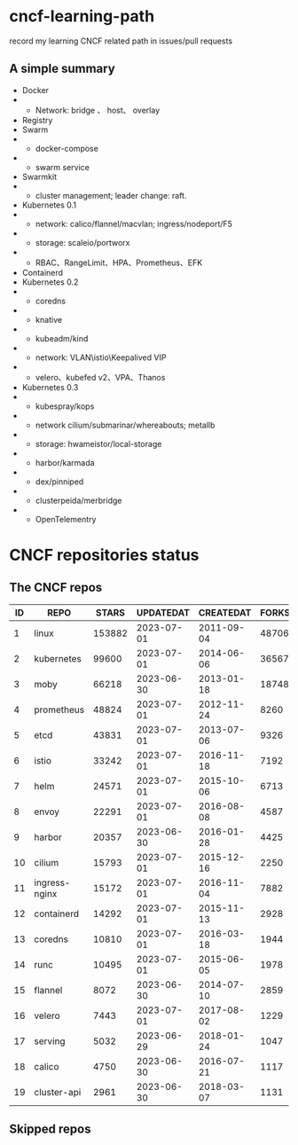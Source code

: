 # cncf-learning-path
record my learning CNCF related path in issues/pull requests

## A simple summary
- Docker
- - Network: bridge 、 host、 overlay
- Registry
- Swarm
- - docker-compose
- - swarm service
- Swarmkit
- - cluster management; leader change: raft.
- Kubernetes 0.1
- - network: calico/flannel/macvlan; ingress/nodeport/F5
- - storage: scaleio/portworx
- - RBAC、RangeLimit、HPA、Prometheus、EFK
- Containerd
- Kubernetes 0.2
- - coredns
- - knative
- - kubeadm/kind
- - network: VLAN\istio\Keepalived VIP
- - velero、kubefed v2、VPA、Thanos
- Kubernetes 0.3
- - kubespray/kops
- - network cilium/submarinar/whereabouts; metallb
- - storage: hwameistor/local-storage
- - harbor/karmada
- - dex/pinniped
- - clusterpeida/merbridge
- - OpenTelementry

# CNCF repositories status
<!--START_SECTION:github_repos-->
## The CNCF repos
| ID |     REPO      | STARS  | UPDATEDAT  | CREATEDAT  | FORKSCOUNT |
|----|---------------|--------|------------|------------|------------|
|  1 | linux         | 153882 | 2023-07-01 | 2011-09-04 |      48706 |
|  2 | kubernetes    |  99600 | 2023-07-01 | 2014-06-06 |      36567 |
|  3 | moby          |  66218 | 2023-06-30 | 2013-01-18 |      18748 |
|  4 | prometheus    |  48824 | 2023-07-01 | 2012-11-24 |       8260 |
|  5 | etcd          |  43831 | 2023-07-01 | 2013-07-06 |       9326 |
|  6 | istio         |  33242 | 2023-07-01 | 2016-11-18 |       7192 |
|  7 | helm          |  24571 | 2023-07-01 | 2015-10-06 |       6713 |
|  8 | envoy         |  22291 | 2023-07-01 | 2016-08-08 |       4587 |
|  9 | harbor        |  20357 | 2023-06-30 | 2016-01-28 |       4425 |
| 10 | cilium        |  15793 | 2023-07-01 | 2015-12-16 |       2250 |
| 11 | ingress-nginx |  15172 | 2023-07-01 | 2016-11-04 |       7882 |
| 12 | containerd    |  14292 | 2023-07-01 | 2015-11-13 |       2928 |
| 13 | coredns       |  10810 | 2023-07-01 | 2016-03-18 |       1944 |
| 14 | runc          |  10495 | 2023-07-01 | 2015-06-05 |       1978 |
| 15 | flannel       |   8072 | 2023-06-30 | 2014-07-10 |       2859 |
| 16 | velero        |   7443 | 2023-07-01 | 2017-08-02 |       1229 |
| 17 | serving       |   5032 | 2023-06-29 | 2018-01-24 |       1047 |
| 18 | calico        |   4750 | 2023-06-30 | 2016-07-21 |       1117 |
| 19 | cluster-api   |   2961 | 2023-06-30 | 2018-03-07 |       1131 |



## Skipped repos
<!--END_SECTION:github_repos-->
